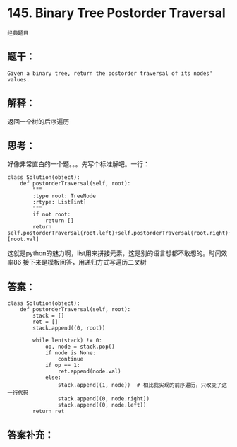 # 145. Binary Tree Postorder Traversal
    经典题目
## 题干：
```
Given a binary tree, return the postorder traversal of its nodes' values.
```
## 解释：
返回一个树的后序遍历

## 思考：
好像非常直白的一个题。。。先写个标准解吧。一行：
```
class Solution(object):
    def postorderTraversal(self, root):
        """
        :type root: TreeNode
        :rtype: List[int]
        """
        if not root:
            return []
        return self.postorderTraversal(root.left)+self.postorderTraversal(root.right)+[root.val]
```
这就是python的魅力啊，list用来拼接元素，这是别的语言想都不敢想的。时间效率86
接下来是模板回答，用递归方式写遍历二叉树

## 答案：
```
class Solution(object):
    def postorderTraversal(self, root):
        stack = []
        ret = []
        stack.append((0, root))
        
        while len(stack) != 0:
            op, node = stack.pop()
            if node is None:
                continue
            if op == 1:
                ret.append(node.val)
            else:
                stack.append((1, node))  # 相比我实现的前序遍历，只改变了这一行代码
                stack.append((0, node.right))
                stack.append((0, node.left))
        return ret
```
## 答案补充：

